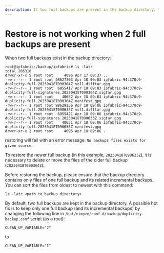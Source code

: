 ```yaml
---
description: If two full backups are present in the backup directory, this article should help you get the backup restore working again.
---
```


# Restore is not working when 2 full backups are present

When two full backups exist in the backup directory:

```shell
root@ipfabric:/backup/ipfabric# ls -latr
total 206316
drwxr-xr-x 5 root root     4096 Apr 17 08:37 ..
-rw-r--r-- 1 root root 98627303 Apr 18 09:03 ipfabric-94c370c9-duplicity-full.20230418T090304Z.vol1.difftar.gpg
-rw-r--r-- 1 root root  6955417 Apr 18 09:03 ipfabric-94c370c9-duplicity-full-signatures.20230418T090304Z.sigtar.gpg
-rw-r--r-- 1 root root    40632 Apr 18 09:03 ipfabric-94c370c9-duplicity-full.20230418T090304Z.manifest.gpg
-rw-r--r-- 1 root root 98629256 Apr 18 09:06 ipfabric-94c370c9-duplicity-full.20230418T090633Z.vol1.difftar.gpg
-rw-r--r-- 1 root root  6955421 Apr 18 09:06 ipfabric-94c370c9-duplicity-full-signatures.20230418T090633Z.sigtar.gpg
-rw-r--r-- 1 root root    40631 Apr 18 09:06 ipfabric-94c370c9-duplicity-full.20230418T090633Z.manifest.gpg
drwxr-xr-x 2 root root     4096 Apr 18 09:06 .
```

restoring will fail with an error message: `No backups files exists for given source`.

To restore the newer full backup (in this example, `20230418T090633Z`), it is necessary to delete or move the files of the older full backup (`20230418T090304Z`).

Before restoring the backup, please ensure that the backup directory contains only files of one full backup and its related incremental backups. You can sort the files from oldest to newest with this command:

```
ls -latr <path_to_backup_directory>
```

By default, two full backups are kept in the backup directory. A possible hot fix is to keep only one full backup (and its incremental backups) by changing the following line in `/opt/nimpee/conf.d/backup/duplicity-backup.conf` script (as a root):

```
CLEAN_UP_VARIABLE="2"
```

to

```
CLEAN_UP_VARIABLE="1"
```
